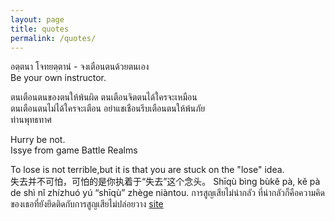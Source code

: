 ```yaml
---
layout: page
title: quotes
permalink: /quotes/
---
```


อตฺตนา โจทยตฺตานํ - จงเตือนตนด้วยตนเอง<br>
Be your own instructor.

ตนเตือนตนของตนให้พ้นผิด    ตนเตือนจิตตนได้ใครจะเหมือน<br>
ตนเตือนตนไม่ได้ใครจะเตือน   อย่าแชเชือนรีบเตือนตนให้พ้นภัย<br>
ท่านพุทธทาศ

Hurry be not.<br>
Issye from game Battle Realms


To lose is not terrible,but it is that you are stuck on the "lose" idea.<br>
失去并不可怕，可怕的是你执着于“失去”这个念头。
Shīqù bìng bùkě pà, kě pà de shì nǐ zhízhuó yú “shīqù” zhège niàntou.
การสูญเสียไม่น่ากลัว ที่น่ากลัวก็คือความคิดของเธอที่ยังยึดติดกับการสูญเสียไม่ปล่อยวาง 
[site](http://bbs.tianya.cn/post-english-195274-1.shtml)
